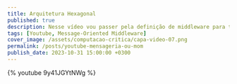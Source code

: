 ```yaml
---
title: Arquitetura Hexagonal
published: true
description: Nesse vídeo vou passer pela definição de middleware para tentar explicar o que é uma mensageria. Depois vou mostrar como podemos caracterizar as mensagerias existentes de forma que isso pode te ajudar a entender melhor o que está acontecendo.
tags: [Youtube, Message-Oriented Middleware]
cover_image: /assets/computacao-critica/capa-video-07.png
permalink: /posts/youtube-mensageria-ou-mom
publish_date: 2023-10-31 15:00:00 +0300
---
```



{% youtube 9y41JGYtNWg %}